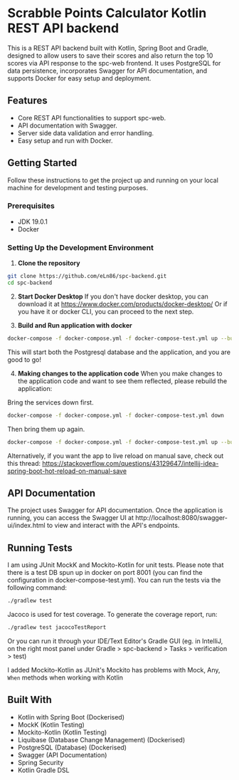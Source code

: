 # Scrabble Points Calculator Kotlin REST API backend

This is a REST API backend built with Kotlin, Spring Boot and Gradle, designed to allow users to save their scores and
also
return the top 10 scores via API response to the spc-web frontend.
It uses PostgreSQL for data persistence, incorporates Swagger for API documentation, and supports Docker for
easy setup and deployment.

## Features

- Core REST API functionalities to support spc-web.
- API documentation with Swagger.
- Server side data validation and error handling.
- Easy setup and run with Docker.

## Getting Started

Follow these instructions to get the project up and running on your local machine for development and testing purposes.

### Prerequisites

- JDK 19.0.1
- Docker

### Setting Up the Development Environment

1. **Clone the repository**

```bash
git clone https://github.com/eLn86/spc-backend.git
cd spc-backend
```

2. **Start Docker Desktop**
   If you don't have docker desktop, you can download it at https://www.docker.com/products/docker-desktop/
   Or if you have it or docker CLI, you can proceed to the next step.

3. **Build and Run application with docker**
```bash
docker-compose -f docker-compose.yml -f docker-compose-test.yml up --build
```

This will start both the Postgresql database and the application, and you are good to go!

4. **Making changes to the application code**
   When you make changes to the application code and want to see them reflected, please rebuild the application:

Bring the services down first.

```bash
docker-compose -f docker-compose.yml -f docker-compose-test.yml down
```

Then bring them up again.

```bash
docker-compose -f docker-compose.yml -f docker-compose-test.yml up --build
```

Alternatively, if you want the app to live reload on manual save, check out this
thread: https://stackoverflow.com/questions/43129647/intellij-idea-spring-boot-hot-reload-on-manual-save

## API Documentation

The project uses Swagger for API documentation. Once the application is running, you can access the Swagger UI
at http://localhost:8080/swagger-ui/index.html to view and interact with the API's endpoints.

## Running Tests

I am using JUnit MockK and Mockito-Kotlin for unit tests. Please note that there is a test DB spun up in docker
on port 8001 (you can find the configuration in docker-compose-test.yml). You can run the tests via the following
command:

```bash
./gradlew test
```

Jacoco is used for test coverage. To generate the coverage report, run:

```bash
./gradlew test jacocoTestReport
```

Or you can run it through your IDE/Text Editor's Gradle GUI (eg. in IntelliJ, on the right most panel under Gradle >
spc-backend > Tasks > verification > test)

I added Mockito-Kotlin as JUnit's Mockito has problems with Mock, Any, `When` methods when working with Kotlin

## Built With

- Kotlin with Spring Boot (Dockerised)
- MockK (Kotlin Testing)
- Mockito-Kotlin (Kotlin Testing)
- Liquibase (Database Change Management) (Dockerised)
- PostgreSQL (Database) (Dockerised)
- Swagger (API Documentation)
- Spring Security
- Kotlin Gradle DSL